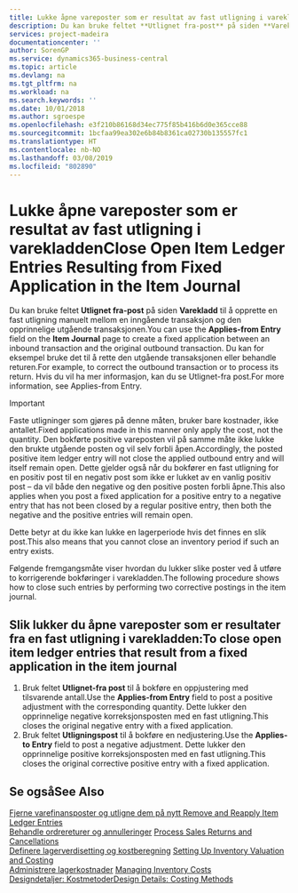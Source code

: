 ```yaml
---
title: Lukke åpne vareposter som er resultat av fast utligning i varekladden | Microsoft-dokumentasjon
description: Du kan bruke feltet **Utlignet fra-post** på siden **Varekladd** til å opprette en fast utligning manuelt mellom en inngående transaksjon og den opprinnelige utgående transaksjonen. Du kan for eksempel bruke det til å rette den utgående transaksjonen eller behandle returen.
services: project-madeira
documentationcenter: ''
author: SorenGP
ms.service: dynamics365-business-central
ms.topic: article
ms.devlang: na
ms.tgt_pltfrm: na
ms.workload: na
ms.search.keywords: ''
ms.date: 10/01/2018
ms.author: sgroespe
ms.openlocfilehash: e3f210b86168d34ec775f85b416b6d0e365cce88
ms.sourcegitcommit: 1bcfaa99ea302e6b84b8361ca02730b135557fc1
ms.translationtype: HT
ms.contentlocale: nb-NO
ms.lasthandoff: 03/08/2019
ms.locfileid: "802890"
---
```

# <a name="close-open-item-ledger-entries-resulting-from-fixed-application-in-the-item-journal"></a><span data-ttu-id="32502-104">Lukke åpne vareposter som er resultat av fast utligning i varekladden</span><span class="sxs-lookup"><span data-stu-id="32502-104">Close Open Item Ledger Entries Resulting from Fixed Application in the Item Journal</span></span>
<span data-ttu-id="32502-105">Du kan bruke feltet **Utlignet fra-post** på siden **Varekladd** til å opprette en fast utligning manuelt mellom en inngående transaksjon og den opprinnelige utgående transaksjonen.</span><span class="sxs-lookup"><span data-stu-id="32502-105">You can use the **Applies-from Entry** field on the **Item Journal** page to create a fixed application between an inbound transaction and the original outbound transaction.</span></span> <span data-ttu-id="32502-106">Du kan for eksempel bruke det til å rette den utgående transaksjonen eller behandle returen.</span><span class="sxs-lookup"><span data-stu-id="32502-106">For example, to correct the outbound transaction or to process its return.</span></span> <span data-ttu-id="32502-107">Hvis du vil ha mer informasjon, kan du se Utlignet-fra post.</span><span class="sxs-lookup"><span data-stu-id="32502-107">For more information, see Applies-from Entry.</span></span>  

> [!IMPORTANT]  
>  <span data-ttu-id="32502-108">Faste utligninger som gjøres på denne måten, bruker bare kostnader, ikke antallet.</span><span class="sxs-lookup"><span data-stu-id="32502-108">Fixed applications made in this manner only apply the cost, not the quantity.</span></span> <span data-ttu-id="32502-109">Den bokførte positive vareposten vil på samme måte ikke lukke den brukte utgående posten og vil selv forbli åpen.</span><span class="sxs-lookup"><span data-stu-id="32502-109">Accordingly, the posted positive item ledger entry will not close the applied outbound entry and will itself remain open.</span></span> <span data-ttu-id="32502-110">Dette gjelder også når du bokfører en fast utligning for en positiv post til en negativ post som ikke er lukket av en vanlig positiv post – da vil både den negative og den positive posten forbli åpne.</span><span class="sxs-lookup"><span data-stu-id="32502-110">This also applies when you post a fixed application for a positive entry to a negative entry that has not been closed by a regular positive entry, then both the negative and the positive entries will remain open.</span></span>  
>   
>  <span data-ttu-id="32502-111">Dette betyr at du ikke kan lukke en lagerperiode hvis det finnes en slik post.</span><span class="sxs-lookup"><span data-stu-id="32502-111">This also means that you cannot close an inventory period if such an entry exists.</span></span>  

<span data-ttu-id="32502-112">Følgende fremgangsmåte viser hvordan du lukker slike poster ved å utføre to korrigerende bokføringer i varekladden.</span><span class="sxs-lookup"><span data-stu-id="32502-112">The following procedure shows how to close such entries by performing two corrective postings in the item journal.</span></span>  

## <a name="to-close-open-item-ledger-entries-that-result-from-a-fixed-application-in-the-item-journal"></a><span data-ttu-id="32502-113">Slik lukker du åpne vareposter som er resultater fra en fast utligning i varekladden:</span><span class="sxs-lookup"><span data-stu-id="32502-113">To close open item ledger entries that result from a fixed application in the item journal</span></span>  

1.  <span data-ttu-id="32502-114">Bruk feltet **Utlignet-fra post** til å bokføre en oppjustering med tilsvarende antall.</span><span class="sxs-lookup"><span data-stu-id="32502-114">Use the **Applies-from Entry** field to post a positive adjustment with the corresponding quantity.</span></span> <span data-ttu-id="32502-115">Dette lukker den opprinnelige negative korreksjonsposten med en fast utligning.</span><span class="sxs-lookup"><span data-stu-id="32502-115">This closes the original negative entry with a fixed application.</span></span>  
2.  <span data-ttu-id="32502-116">Bruk feltet **Utligningspost** til å bokføre en nedjustering.</span><span class="sxs-lookup"><span data-stu-id="32502-116">Use the **Applies-to Entry** field to post a negative adjustment.</span></span> <span data-ttu-id="32502-117">Dette lukker den opprinnelige positive korreksjonsposten med en fast utligning.</span><span class="sxs-lookup"><span data-stu-id="32502-117">This closes the original corrective positive entry with a fixed application.</span></span>  

## <a name="see-also"></a><span data-ttu-id="32502-118">Se også</span><span class="sxs-lookup"><span data-stu-id="32502-118">See Also</span></span>  
[<span data-ttu-id="32502-119"> Fjerne varefinansposter og utligne dem på nytt</span><span class="sxs-lookup"><span data-stu-id="32502-119"> Remove and Reapply Item Ledger Entries</span></span>](finance-how-to-remove-and-reapply-item-entries.md)  
 <span data-ttu-id="32502-120">[Behandle ordrereturer og annulleringer](sales-how-process-sales-returns-cancellations.md) </span><span class="sxs-lookup"><span data-stu-id="32502-120">[Process Sales Returns and Cancellations](sales-how-process-sales-returns-cancellations.md) </span></span>  
 <span data-ttu-id="32502-121">[Definere lagerverdisetting og kostberegning](finance-set-up-inventory-valuation-and-costing.md) </span><span class="sxs-lookup"><span data-stu-id="32502-121">[Setting Up Inventory Valuation and Costing](finance-set-up-inventory-valuation-and-costing.md) </span></span>  
 <span data-ttu-id="32502-122">[Administrere lagerkostnader](finance-manage-inventory-costs.md) </span><span class="sxs-lookup"><span data-stu-id="32502-122">[Managing Inventory Costs](finance-manage-inventory-costs.md) </span></span>  
 [<span data-ttu-id="32502-123">Designdetaljer: Kostmetoder</span><span class="sxs-lookup"><span data-stu-id="32502-123">Design Details: Costing Methods</span></span>](design-details-costing-methods.md)

